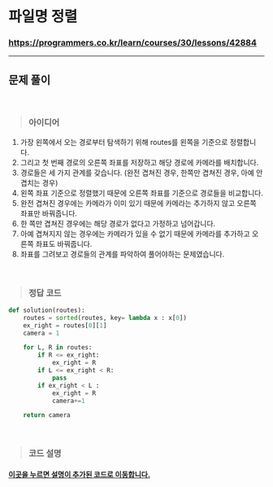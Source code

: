# 파일명 정렬

### https://programmers.co.kr/learn/courses/30/lessons/42884

<hr>

## 문제 풀이

<br>

> ### 아이디어
1. 가장 왼쪽에서 오는 경로부터 탐색하기 위해 routes를 왼쪽을 기준으로 정렬합니다.
2. 그리고 첫 번째 경로의 오른쪽 좌표를 저장하고 해당 경로에 카메라를 배치합니다.
3. 경로들은 세 가지 관계를 갖습니다. (완전 겹쳐진 경우, 한쪽만 겹쳐진 경우, 아예 안 겹치는 경우)
4. 왼쪽 좌표 기준으로 정렬했기 때문에 오른쪽 좌표를 기준으로 경로들을 비교합니다.
5. 완전 겹쳐진 경우에는 카메라가 이미 있기 때문에 카메라는 추가하지 않고 오른쪽 좌표만 바꿔줍니다. 
6. 한 쪽만 겹쳐진 경우에는 해당 경로가 없다고 가정하고 넘어갑니다.
7. 아예 겹쳐지지 않는 경우에는 카메라가 있을 수 없기 때문에 카메라를 추가하고 오른쪽 좌표도 바꿔줍니다.
8. 좌표를 그려보고 경로들의 관계를 파악하여 풀어야하는 문제였습니다.

<br>

> ### 정답 코드
```python
def solution(routes):
    routes = sorted(routes, key= lambda x : x[0])
    ex_right = routes[0][1]
    camera = 1

    for L, R in routes:
        if R <= ex_right:
            ex_right = R
        if L <= ex_right < R:
            pass
        if ex_right < L :
            ex_right = R
            camera+=1

    return camera
```

<br>

> ### 코드 설명
<h4><a href="../pyCode/22-1 단속카메라.py">이곳을 누르면 설명이 추가된 코드로 이동합니다.</a></h4>

